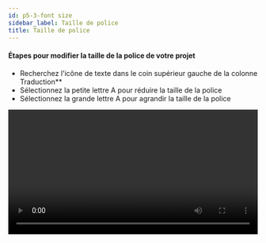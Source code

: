 ```yaml
---
id: p5-3-font size
sidebar_label: Taille de police
title: Taille de police
---
```

#### Étapes pour modifier la taille de la police de votre projet

- Recherchez l'icône de texte dans le coin supérieur gauche de la colonne Traduction**
- Sélectionnez la petite lettre A pour réduire la taille de la police
- Sélectionnez la grande lettre A pour agrandir la taille de la police

<video controls src="/0.5.3/en_fontsize.mov" width="100%" type="video/mov"></video>
